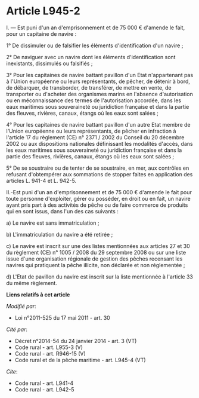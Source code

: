 # Article L945-2

I. ― Est puni d'un an d'emprisonnement et de 75 000 € d'amende le fait, pour un capitaine de navire : 

1° De dissimuler ou de falsifier les éléments d'identification d'un navire ; 

2° De naviguer avec un navire dont les éléments d'identification sont inexistants, dissimulés ou falsifiés ; 

3° Pour les capitaines de navire battant pavillon d'un Etat n'appartenant pas à l'Union européenne ou leurs représentants, de
pêcher, de détenir à bord, de débarquer, de transborder, de transférer, de mettre en vente, de transporter ou d'acheter des
organismes marins en l'absence d'autorisation ou en méconnaissance des termes de l'autorisation accordée, dans les eaux
maritimes sous souveraineté ou juridiction française et dans la partie des fleuves, rivières, canaux, étangs où les eaux sont
salées ; 

4° Pour les capitaines de navire battant pavillon d'un autre Etat membre de l'Union européenne ou leurs représentants, de
pêcher en infraction à l'article 17 du règlement (CE) n° 2371 / 2002 du Conseil du 20 décembre 2002 ou aux dispositions
nationales définissant les modalités d'accès, dans les eaux maritimes sous souveraineté ou juridiction française et dans la
partie des fleuves, rivières, canaux, étangs où les eaux sont salées ; 

5° De se soustraire ou de tenter de se soustraire, en mer, aux contrôles en refusant d'obtempérer aux sommations de stopper
faites en application des articles L. 941-4 et L. 942-5. 

II.-Est puni d'un an d'emprisonnement et de 75 000 € d'amende le fait pour toute personne d'exploiter, gérer ou posséder, en
droit ou en fait, un navire ayant pris part à des activités de pêche ou de faire commerce de produits qui en sont issus, dans
l'un des cas suivants : 

a) Le navire est sans immatriculation ; 

b) L'immatriculation du navire a été retirée ; 

c) Le navire est inscrit sur une des listes mentionnées aux articles 27 et 30 du règlement (CE) n° 1005 / 2008 du 29
septembre 2008 ou sur une liste issue d'une organisation régionale de gestion des pêches recensant les navires qui pratiquent
la pêche illicite, non déclarée et non réglementée ; 

d) L'Etat de pavillon du navire est inscrit sur la liste mentionnée à l'article 33 du même règlement.

**Liens relatifs à cet article**

_Modifié par_:

  - Loi n°2011-525 du 17 mai 2011 - art. 30

_Cité par_:

  - Décret n°2014-54 du 24 janvier 2014 - art. 3 (VT)
  - Code rural - art. L955-3 (V)
  - Code rural - art. R946-15 (V)
  - Code rural et de la pêche maritime - art. L945-4 (VT)

_Cite_:

  - Code rural - art. L941-4
  - Code rural - art. L942-5
